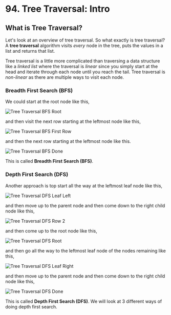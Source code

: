# 94. Tree Traversal: Intro

## What is Tree Traversal?

Let's look at an overview of tree traversal. So what exactly is tree traversal? A **tree traversal** algorithm visits *every* node in the tree, puts the values in a list and returns that list.

Tree traversal is a little more complicated than traversing a data structure like a *linked list* where the traversal is *linear* since you simply start at the head and iterate through each node until you reach the tail. Tree traversal is *non-linear* as there are multiple ways to visit each node.

### Breadth First Search (BFS)

We could start at the root node like this,

![Tree Traversal BFS Root](./images/tree-traversal-bfs-root.jpg?raw=true "Tree Traversal BFS Root")

and then visit the next row starting at the leftmost node like this,

![Tree Traversal BFS First Row](./images/tree-traversal-bfs-row-1.jpg?raw=true "Tree Traversal BFS First Row")

and then the next row starting at the leftmost node like this.

![Tree Traversal BFS Done](./images/tree-traversal-done.jpg?raw=true "Tree Traversal BFS Done")

This is called **Breadth First Search (BFS)**.

### Depth First Search (DFS)

Another approach is top start all the way at the leftmost leaf node like this,

![Tree Traversal DFS Leaf Left](./images/tree-traversal-dfs-leaf-left.jpg?raw=true "Tree Traversal DFS Leaf Left")

and then move up to the parent node and then come down to the right child node like this,

![Tree Traversal DFS Row 2](./images/tree-traversal-dfs-row-2.jpg?raw=true "Tree Traversal DFS Row 2")

and then come up to the root node like this,

![Tree Traversal DFS Root](./images/tree-traversal-dfs-root.jpg?raw=true "Tree Traversal DFS Root")

and then go all the way to the leftmost leaf node of the nodes remaining like this,

![Tree Traversal DFS Leaf Right](./images/tree-traversal-dfs-leaf-right.jpg?raw=true "Tree Traversal DFS Leaf Right")

and then move up to the parent node and then come down to the right child node like this,

![Tree Traversal DFS Done](./images/tree-traversal-done.jpg?raw=true "Tree Traversal DFS Done")

This is called **Depth First Search (DFS)**. We will look at 3 different ways of doing depth first search.
